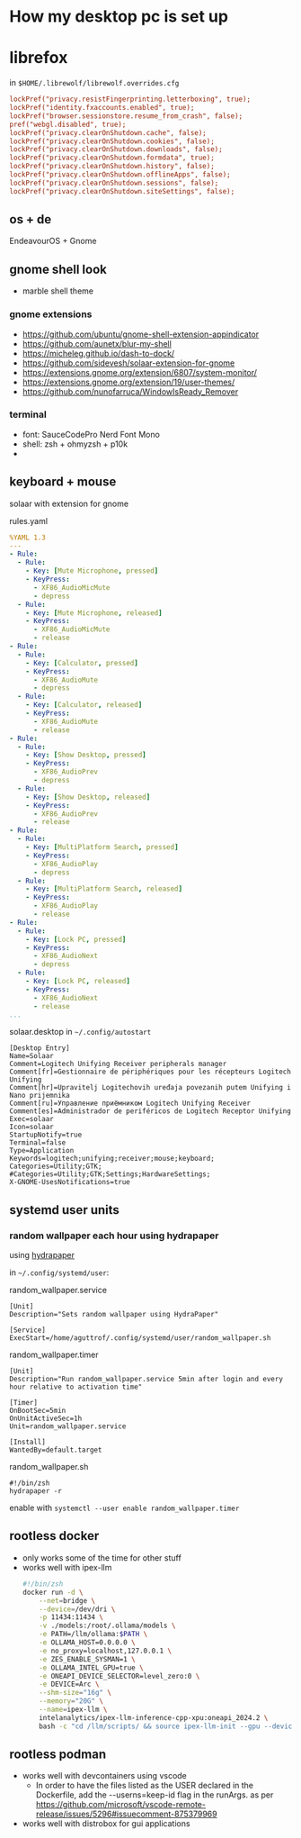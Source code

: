 # How my desktop pc is set up

# librefox
in `$HOME/.librewolf/librewolf.overrides.cfg`
```cfg
lockPref("privacy.resistFingerprinting.letterboxing", true);
lockPref("identity.fxaccounts.enabled", true);
lockPref("browser.sessionstore.resume_from_crash", false);
pref("webgl.disabled", true);
lockPref("privacy.clearOnShutdown.cache", false);
lockPref("privacy.clearOnShutdown.cookies", false);
lockPref("privacy.clearOnShutdown.downloads", false);
lockPref("privacy.clearOnShutdown.formdata", true);
lockPref("privacy.clearOnShutdown.history", false);
lockPref("privacy.clearOnShutdown.offlineApps", false);
lockPref("privacy.clearOnShutdown.sessions", false);
lockPref("privacy.clearOnShutdown.siteSettings", false);
```

## os + de
EndeavourOS + Gnome

## gnome shell look
- marble shell theme

### gnome extensions
- https://github.com/ubuntu/gnome-shell-extension-appindicator
- https://github.com/aunetx/blur-my-shell
- https://micheleg.github.io/dash-to-dock/
- https://github.com/sidevesh/solaar-extension-for-gnome
- https://extensions.gnome.org/extension/6807/system-monitor/
- https://extensions.gnome.org/extension/19/user-themes/
- https://github.com/nunofarruca/WindowIsReady_Remover

### terminal
- font: SauceCodePro Nerd Font Mono
- shell: zsh + ohmyzsh + p10k
- 

## keyboard + mouse
solaar with extension for gnome

rules.yaml
```yaml
%YAML 1.3
---
- Rule:
  - Rule:
    - Key: [Mute Microphone, pressed]
    - KeyPress:
      - XF86_AudioMicMute
      - depress
  - Rule:
    - Key: [Mute Microphone, released]
    - KeyPress:
      - XF86_AudioMicMute
      - release
- Rule:
  - Rule:
    - Key: [Calculator, pressed]
    - KeyPress:
      - XF86_AudioMute
      - depress
  - Rule:
    - Key: [Calculator, released]
    - KeyPress:
      - XF86_AudioMute
      - release
- Rule:
  - Rule:
    - Key: [Show Desktop, pressed]
    - KeyPress:
      - XF86_AudioPrev
      - depress
  - Rule:
    - Key: [Show Desktop, released]
    - KeyPress:
      - XF86_AudioPrev
      - release
- Rule:
  - Rule:
    - Key: [MultiPlatform Search, pressed]
    - KeyPress:
      - XF86_AudioPlay
      - depress
  - Rule:
    - Key: [MultiPlatform Search, released]
    - KeyPress:
      - XF86_AudioPlay
      - release
- Rule:
  - Rule:
    - Key: [Lock PC, pressed]
    - KeyPress:
      - XF86_AudioNext
      - depress
  - Rule:
    - Key: [Lock PC, released]
    - KeyPress:
      - XF86_AudioNext
      - release
...
```

solaar.desktop in `~/.config/autostart`
```
[Desktop Entry]
Name=Solaar
Comment=Logitech Unifying Receiver peripherals manager
Comment[fr]=Gestionnaire de périphériques pour les récepteurs Logitech Unifying
Comment[hr]=Upravitelj Logitechovih uređaja povezanih putem Unifying i Nano prijemnika
Comment[ru]=Управление приёмником Logitech Unifying Receiver
Comment[es]=Administrador de periféricos de Logitech Receptor Unifying
Exec=solaar
Icon=solaar
StartupNotify=true
Terminal=false
Type=Application
Keywords=logitech;unifying;receiver;mouse;keyboard;
Categories=Utility;GTK;
#Categories=Utility;GTK;Settings;HardwareSettings;
X-GNOME-UsesNotifications=true
```

## systemd user units
### random wallpaper each hour using hydrapaper
using [hydrapaper](https://aur.archlinux.org/packages/hydrapaper)

in `~/.config/systemd/user`:

random_wallpaper.service
```
[Unit]
Description="Sets random wallpaper using HydraPaper"

[Service]
ExecStart=/home/aguttrof/.config/systemd/user/random_wallpaper.sh
```

random_wallpaper.timer
```
[Unit]
Description="Run random_wallpaper.service 5min after login and every hour relative to activation time"

[Timer]
OnBootSec=5min
OnUnitActiveSec=1h
Unit=random_wallpaper.service

[Install]
WantedBy=default.target
```

random_wallpaper.sh
```
#!/bin/zsh
hydrapaper -r
```

enable with `systemctl --user enable random_wallpaper.timer`

## rootless docker
- only works some of the time for other stuff
- works well with ipex-llm
  ```bash
  #!/bin/zsh
  docker run -d \
      --net=bridge \
      --device=/dev/dri \
      -p 11434:11434 \
      -v ./models:/root/.ollama/models \
      -e PATH=/llm/ollama:$PATH \
      -e OLLAMA_HOST=0.0.0.0 \
      -e no_proxy=localhost,127.0.0.1 \
      -e ZES_ENABLE_SYSMAN=1 \
      -e OLLAMA_INTEL_GPU=true \
      -e ONEAPI_DEVICE_SELECTOR=level_zero:0 \
      -e DEVICE=Arc \
      --shm-size="16g" \
      --memory="20G" \
      --name=ipex-llm \
      intelanalytics/ipex-llm-inference-cpp-xpu:oneapi_2024.2 \
      bash -c "cd /llm/scripts/ && source ipex-llm-init --gpu --device Arc && bash start-ollama.sh && tail -f /llm/ollama/ollama.log"
  ```

## rootless podman
- works well with devcontainers using vscode
  - In order to have the files listed as the USER declared in the Dockerfile, add the --userns=keep-id flag in the runArgs. as per https://github.com/microsoft/vscode-remote-release/issues/5296#issuecomment-875379969
- works well with distrobox for gui applications

